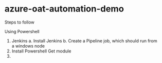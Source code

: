 # azure-oat-automation-demo

Steps to follow

Using Powershell
1. Jenkins
   a. Install Jenkins
   b. Create a Pipeline job, which should run from a windows node
2. Install Powershell Get module
3. 

